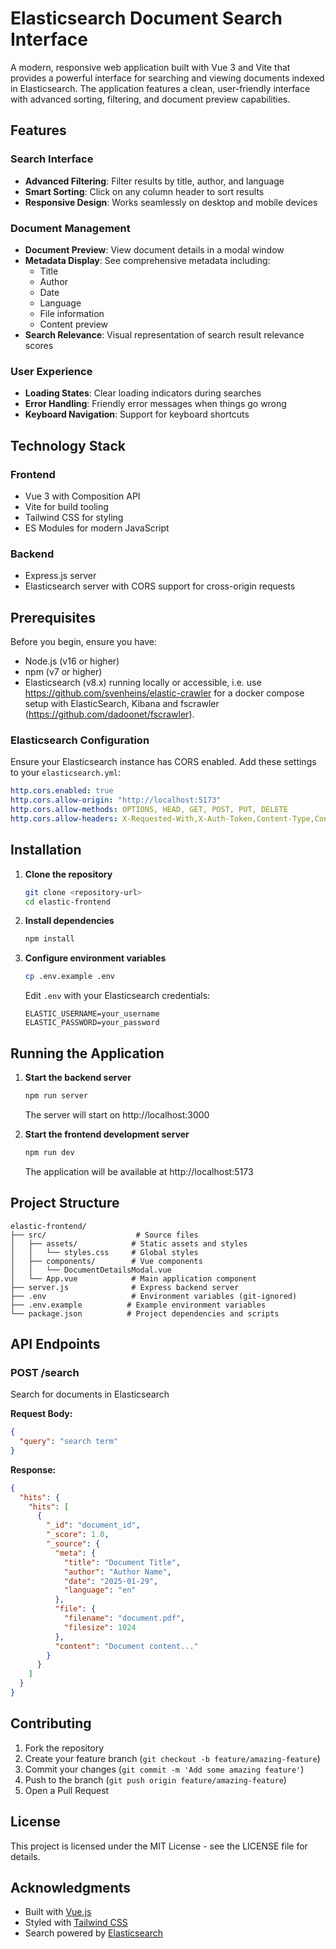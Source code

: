 # Elasticsearch Document Search Interface

A modern, responsive web application built with Vue 3 and Vite that provides a powerful interface for searching and viewing documents indexed in Elasticsearch. The application features a clean, user-friendly interface with advanced sorting, filtering, and document preview capabilities.

## Features

### Search Interface
- **Advanced Filtering**: Filter results by title, author, and language
- **Smart Sorting**: Click on any column header to sort results
- **Responsive Design**: Works seamlessly on desktop and mobile devices

### Document Management
- **Document Preview**: View document details in a modal window
- **Metadata Display**: See comprehensive metadata including:
  - Title
  - Author
  - Date
  - Language
  - File information
  - Content preview
- **Search Relevance**: Visual representation of search result relevance scores

### User Experience
- **Loading States**: Clear loading indicators during searches
- **Error Handling**: Friendly error messages when things go wrong
- **Keyboard Navigation**: Support for keyboard shortcuts

## Technology Stack

### Frontend
- Vue 3 with Composition API
- Vite for build tooling
- Tailwind CSS for styling
- ES Modules for modern JavaScript

### Backend
- Express.js server
- Elasticsearch server with CORS support for cross-origin requests

## Prerequisites

Before you begin, ensure you have:
- Node.js (v16 or higher)
- npm (v7 or higher)
- Elasticsearch (v8.x) running locally or accessible, i.e. use https://github.com/svenheins/elastic-crawler for a docker compose setup with ElasticSearch, Kibana and fscrawler (https://github.com/dadoonet/fscrawler). 

### Elasticsearch Configuration

Ensure your Elasticsearch instance has CORS enabled. Add these settings to your `elasticsearch.yml`:

```yaml
http.cors.enabled: true
http.cors.allow-origin: "http://localhost:5173"
http.cors.allow-methods: OPTIONS, HEAD, GET, POST, PUT, DELETE
http.cors.allow-headers: X-Requested-With,X-Auth-Token,Content-Type,Content-Length,Authorization
```

## Installation

1. **Clone the repository**
   ```bash
   git clone <repository-url>
   cd elastic-frontend
   ```

2. **Install dependencies**
   ```bash
   npm install
   ```

3. **Configure environment variables**
   ```bash
   cp .env.example .env
   ```
   Edit `.env` with your Elasticsearch credentials:
   ```
   ELASTIC_USERNAME=your_username
   ELASTIC_PASSWORD=your_password
   ```

## Running the Application

1. **Start the backend server**
   ```bash
   npm run server
   ```
   The server will start on http://localhost:3000

2. **Start the frontend development server**
   ```bash
   npm run dev
   ```
   The application will be available at http://localhost:5173

## Project Structure

```
elastic-frontend/
├── src/                    # Source files
│   ├── assets/            # Static assets and styles
│   │   └── styles.css     # Global styles
│   ├── components/        # Vue components
│   │   └── DocumentDetailsModal.vue
│   └── App.vue            # Main application component
├── server.js              # Express backend server
├── .env                   # Environment variables (git-ignored)
├── .env.example          # Example environment variables
└── package.json          # Project dependencies and scripts
```

## API Endpoints

### POST /search
Search for documents in Elasticsearch

**Request Body:**
```json
{
  "query": "search term"
}
```

**Response:**
```json
{
  "hits": {
    "hits": [
      {
        "_id": "document_id",
        "_score": 1.0,
        "_source": {
          "meta": {
            "title": "Document Title",
            "author": "Author Name",
            "date": "2025-01-29",
            "language": "en"
          },
          "file": {
            "filename": "document.pdf",
            "filesize": 1024
          },
          "content": "Document content..."
        }
      }
    ]
  }
}
```

## Contributing

1. Fork the repository
2. Create your feature branch (`git checkout -b feature/amazing-feature`)
3. Commit your changes (`git commit -m 'Add some amazing feature'`)
4. Push to the branch (`git push origin feature/amazing-feature`)
5. Open a Pull Request

## License

This project is licensed under the MIT License - see the LICENSE file for details.

## Acknowledgments

- Built with [Vue.js](https://vuejs.org/)
- Styled with [Tailwind CSS](https://tailwindcss.com/)
- Search powered by [Elasticsearch](https://www.elastic.co/)